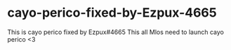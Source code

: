# cayo-perico-fixed-by-Ezpux-4665
This is cayo perico fixed by Ezpux#4665
This all Mlos need to launch cayo perico <3 
